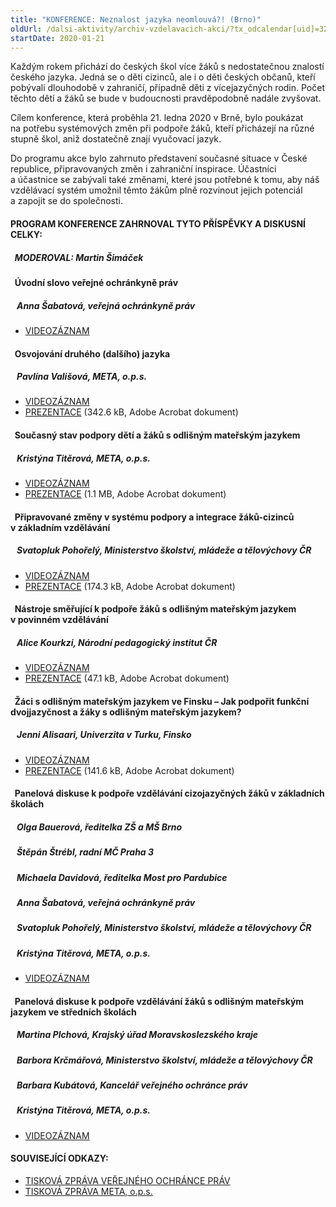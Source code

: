 ```yaml
---
title: "KONFERENCE: Neznalost jazyka neomlouvá?! (Brno)"
oldUrl: /dalsi-aktivity/archiv-vzdelavacich-akci/?tx_odcalendar[uid]=328&cHash=da69beb84c4ada97b37de61efc4d5edb
startDate: 2020-01-21
---
```


<p class="align-blok">Každým rokem přichází do českých škol více žáků s nedostatečnou znalostí českého jazyka. Jedná se o děti cizinců, ale i o děti českých občanů, kteří pobývali dlouhodobě v zahraničí, případně děti z vícejazyčných rodin. Počet těchto dětí a žáků se bude v budoucnosti pravděpodobně nadále zvyšovat.</p>
<p class="align-blok">Cílem konference, která proběhla 21. ledna 2020 v Brně, bylo poukázat na potřebu systémových změn při podpoře žáků, kteří přicházejí na různé stupně škol, aniž dostatečně znají vyučovací jazyk.</p>
<p class="align-blok">Do programu akce bylo zahrnuto představení současné situace v České republice, připravovaných změn i zahraniční inspirace. Účastníci a účastnice se zabývali také změnami, které jsou potřebné k tomu, aby náš vzdělávací systém umožnil těmto žákům plně rozvinout jejich potenciál a zapojit se do společnosti.</p><h4 class="align-center">PROGRAM KONFERENCE ZAHRNOVAL TYTO PŘÍSPĚVKY A DISKUSNÍ CELKY:</h4>
<p class="align-center"></p><h5>  MODEROVAL: Martin Šimáček</h5><h4 class="oranzova">  Úvodní slovo veřejné ochránkyně práv </h4><h5>   Anna Šabatová, veřejná ochránkyně práv</h5><ul><li><a href="http://ochrance.livebox.cz/VoD/20200128-082107-metasabatova-tthjwp.html">VIDEOZÁZNAM</a></li></ul><p></p><h4 class="oranzova">  Osvojování druhého (dalšího) jazyka</h4><h5>   Pavlína Vališová, META, o.p.s.</h5><ul><li><a href="http://ochrance.livebox.cz/VoD/20200128-082157-metavalisova-dqomvt.html">VIDEOZÁZNAM</a></li><li><a href="/uploads-import/projekt_ESF/00_2020_VA/KONFERENCE_SYMPOZIA_ATP/01_21_Neznalost_jazyka_neomlouva__/ARCHIV/01_21_1_PREZENTACE_Pavlina_Valisova.pdf" target="_blank">PREZENTACE</a> (342.6 kB, Adobe Acrobat dokument)</li></ul><p></p><h4 class="oranzova">  Současný stav podpory dětí a žáků s odlišným mateřským jazykem</h4><h5>   Kristýna Titěrová, META, o.p.s.</h5><ul><li><a href="http://ochrance.livebox.cz/VoD/20200128-082347-metatiterova-uolozs.html">VIDEOZÁZNAM</a></li><li><a href="/uploads-import/projekt_ESF/00_2020_VA/KONFERENCE_SYMPOZIA_ATP/01_21_Neznalost_jazyka_neomlouva__/ARCHIV/01_21_2_PREZENTACE_Kristyna_Titerova.pdf" target="_blank">PREZENTACE</a> (1.1 MB, Adobe Acrobat dokument)</li></ul><p></p><h4 class="oranzova">  Připravované změny v systému podpory a integrace žáků-cizinců v základním vzdělávání</h4><h5>   Svatopluk Pohořelý, Ministerstvo školství, mládeže a tělovýchovy ČR</h5><ul><li><a href="http://ochrance.livebox.cz/VoD/20200128-082715-metapohorely-lhsxwf.html">VIDEOZÁZNAM</a></li><li><a href="/uploads-import/projekt_ESF/00_2020_VA/KONFERENCE_SYMPOZIA_ATP/01_21_Neznalost_jazyka_neomlouva__/ARCHIV/01_21_3_PREZENTACE_Svatopluk_Pohorely.pdf" target="_blank">PREZENTACE</a> (174.3 kB, Adobe Acrobat dokument)</li></ul><p></p><h4 class="oranzova">  Nástroje směřující k podpoře žáků s odlišným mateřským jazykem v povinném vzdělávání</h4><h5>   Alice Kourkzi, Národní pedagogický institut ČR</h5><ul><li><a href="http://ochrance.livebox.cz/VoD/20200128-082558-metakourkzi-tpnccm.html">VIDEOZÁZNAM</a></li><li><a href="/uploads-import/projekt_ESF/00_2020_VA/KONFERENCE_SYMPOZIA_ATP/01_21_Neznalost_jazyka_neomlouva__/ARCHIV/01_21_4_PREZENTACE_Alice_Kourkzi.pdf" target="_blank">PREZENTACE</a> (47.1 kB, Adobe Acrobat dokument)</li></ul><p></p><h4 class="oranzova">  Žáci s odlišným mateřským jazykem ve Finsku – Jak podpořit funkční dvojjazyčnost a žáky s odlišným mateřským jazykem?</h4><h5>   Jenni Alisaari, Univerzita v Turku, Finsko</h5><ul><li><a href="http://ochrance.livebox.cz/VoD/20200128-082835-metaalissari-tmbugs.html">VIDEOZÁZNAM</a></li><li><a href="/uploads-import/projekt_ESF/00_2020_VA/KONFERENCE_SYMPOZIA_ATP/01_21_Neznalost_jazyka_neomlouva__/ARCHIV/01_21_5_PREZENTACE_Jenni_Alisaari.pdf" target="_blank">PREZENTACE</a> (141.6 kB, Adobe Acrobat dokument)</li></ul><p></p><h4 class="oranzova">  Panelová diskuse k podpoře vzdělávání cizojazyčných žáků v základních školách</h4><h5>   Olga Bauerová, ředitelka ZŠ a MŠ Brno</h5><h5>   Štěpán Štrébl, radní MČ Praha 3</h5><h5>   Michaela Davidová, ředitelka Most pro Pardubice</h5><h5>   Anna Šabatová, veřejná ochránkyně práv</h5><h5>   Svatopluk Pohořelý, Ministerstvo školství, mládeže a tělovýchovy ČR</h5><h5>   Kristýna Titěrová, META, o.p.s.</h5><h5></h5><p></p><ul><li><a href="http://ochrance.livebox.cz/VoD/20200128-082941-panel1-mvbfdx.html">VIDEOZÁZNAM</a></li></ul><p></p><h4 class="oranzova">  Panelová diskuse k podpoře vzdělávání žáků s odlišným mateřským jazykem ve středních školách</h4><h5>   Martina Plchová, Krajský úřad Moravskoslezského kraje</h5><h5>   Barbora Krčmářová, Ministerstvo školství, mládeže a tělovýchovy ČR</h5><h5>   Barbara Kubátová, Kancelář veřejného ochránce práv</h5><h5>   Kristýna Titěrová, META, o.p.s.</h5><p></p><ul><li><a href="http://ochrance.livebox.cz/VoD/20200128-083030-metapanel2-upjkpa.html">VIDEOZÁZNAM</a></li></ul><p></p><h4 class="align-center">SOUVISEJÍCÍ ODKAZY:</h4>
<p class="align-center"></p><ul><li><a href="/aktualne/tiskove-zpravy-2020/vzdelavaci-system-nepocita-s-zaky-s-odlisnym-materskym-jazykem/" target="_blank">TISKOVÁ ZPRÁVA VEŘEJNÉHO OCHRÁNCE PRÁV</a></li><li><a href="https://www.meta-ops.cz/aktuality/konference-v-brne-vzdelavaci-system-nepocita-s-zaky-s-odlisnym-materskym-jazykem" target="_blank">TISKOVÁ ZPRÁVA META, o.p.s.</a></li></ul>
